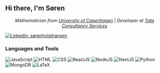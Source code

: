 <h2> Hi there, I'm Søren</h2>
<div align="center">
  <p><em>Mathematician from <a href="https://www.ku.dk/english/">University of Copenhagen</a></em> | <em>Developer at <a href="https://www.tcs.com/">Tata Consultancy Services</a></em></p>
  </div>

[![Linkedin: sørenholsthansen](https://img.shields.io/badge/-Søren_Holst_Hansen-blue?style=for-the-badge&logo=Linkedin&logoColor=white&link=https://www.linkedin.com/in/søren-holst-hansen/)](https://www.linkedin.com/in/søren-holst-hansen/)
<!--
[![GitHub Soren Holst Hansen](https://img.shields.io/github/followers/SorenHolstHansen?label=follow&style=social)](https://github.com/SorenHolstHansen)
-->

<h3>Languages and Tools</h3>

<img src="https://img.shields.io/badge/JavaScript-F7DF1E?style=for-the-badge&logo=JavaScript&logoColor=white" alt="JavaScript">
<img src="https://img.shields.io/badge/HTML-E34F26?style=for-the-badge&logo=HTML5&logoColor=white" alt="HTML">
<img src="https://img.shields.io/badge/CSS-1572B6?style=for-the-badge&logo=CSS3&logoColor=white" alt="CSS">
<img src="https://img.shields.io/badge/React-61DAFB?style=for-the-badge&logo=React&logoColor=white" alt="ReactJS">
<img src="https://img.shields.io/badge/Node.js-339933?style=for-the-badge&logo=Node.js&logoColor=white" alt="NodeJS">
<img src="https://img.shields.io/badge/Next.js-000?style=for-the-badge&logo=Next.js&logoColor=white" alt="NextJS">
<img src="https://img.shields.io/badge/Python-3776AB?style=for-the-badge&logo=Python&logoColor=white" alt="Python">
<img src="https://img.shields.io/badge/MondoDB-47A248?style=for-the-badge&logo=MongoDB&logoColor=white" alt="MongoDB">
<img src="https://img.shields.io/badge/LaTeX-008080?style=for-the-badge&logo=LaTeX&logoColor=white" alt="LaTeX">

<!--
**SorenHolstHansen/SorenHolstHansen** is a ✨ _special_ ✨ repository because its `README.md` (this file) appears on your GitHub profile.

Here are some ideas to get you started:

- 🔭 I’m currently working on ...
- 🌱 I’m currently learning ...
- 👯 I’m looking to collaborate on ...
- 🤔 I’m looking for help with ...
- 💬 Ask me about ...
- 📫 How to reach me: ...
- 😄 Pronouns: ...
- ⚡ Fun fact: ...
-->

